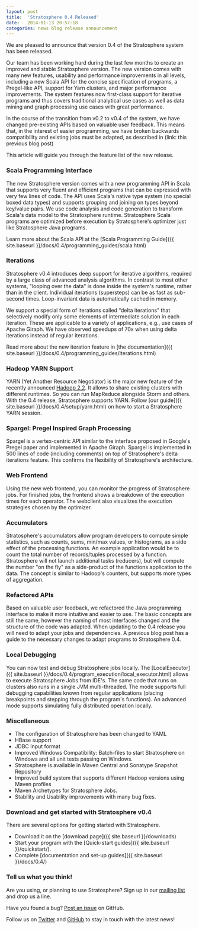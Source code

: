 ```yaml
---
layout: post
title:  'Stratosphere 0.4 Released'
date:   2014-01-13 20:57:18
categories: news blog release announcement
---
```


We are pleased to announce that version 0.4 of the Stratosphere system has been released. 

Our team has been working hard during the last few months to create an improved and stable Stratosphere version. The new version comes with many new features, usability and performance improvements in all levels, including a new Scala API for the concise specification of programs, a Pregel-like API, support for Yarn clusters, and major performance improvements. The system features now first-class support for iterative programs and thus covers traditional analytical use cases as well as data mining and graph processing use cases with great performance.

In the course of the transition from v0.2 to v0.4 of the system, we have changed pre-existing APIs based on valuable user feedback. This means that, in the interest of easier programming, we have broken backwards compatibility and existing jobs must be adapted, as described in (link: this previous blog post)

This article will guide you through the feature list of the new release.

### Scala Programming Interface
The new Stratosphere version comes with a new programming API in Scala that supports very fluent and efficient programs that can be expressed with very few lines of code. The API uses Scala's native type system (no special boxed data types) and supports grouping and joining on types beyond key/value pairs. We use code analysis and code generation to transform Scala's data model to the Stratosphere runtime. Stratosphere Scala programs are optimized before execution by Stratosphere's optimizer just like Stratosphere Java programs.

Learn more about the Scala API at the [Scala Programming Guide]({{ site.baseurl }}/docs/0.4/programming_guides/scala.html)

### Iterations
Stratosphere v0.4 introduces deep support for iterative algorithms, required by a large class of advanced analysis algorithms. In contrast to most other systems, "looping over the data" is done inside the system's runtime, rather than in the client. Individual iterations (supersteps) can be as fast as sub-second times. Loop-invariant data is automatically cached in memory.

We support a special form of iterations called “delta iterations” that selectively modify only some elements of intermediate solution in each iteration. These are applicable to a variety of applications, e.g., use cases of Apache Giraph. We have observed speedups of 70x when using delta iterations instead of regular iterations.

Read more about the new iteration feature in [the documentation]({{ site.baseurl }}/docs/0.4/programming_guides/iterations.html)

### Hadoop YARN Support
YARN (Yet Another Resource Negotiator) is the major new feature of the recently announced [Hadoop 2.2](http://hadoop.apache.org/docs/r2.2.0/). It allows to share existing clusters with different runtimes. So you can run MapReduce alongside Storm and others. With the 0.4 release, Stratosphere supports YARN.
Follow [our guide]({{ site.baseurl }}/docs/0.4/setup/yarn.html) on how to start a Stratosphere YARN session.

### Spargel: Pregel Inspired Graph Processing
Spargel is a vertex-centric API similar to the interface proposed in Google's Pregel paper and implemented in Apache Giraph. Spargel is implemented in 500 lines of code (including comments) on top of Stratosphere's delta iterations feature. This confirms the flexibility of Stratosphere's architecture. 

### Web Frontend
Using the new web frontend, you can monitor the progress of Stratosphere jobs. For finished jobs, the frontend shows a breakdown of the execution times for each operator. The webclient also visualizes the execution strategies chosen by the optimizer.

### Accumulators
Stratosphere's accumulators allow program developers to compute simple statistics, such as counts, sums, min/max values, or histograms, as a side effect of the processing functions. An example application would be to count the total number of records/tuples processed by a function. Stratosphere will not launch additional tasks (reducers), but will compute the number "on the fly" as a side-product of the functions application to the data. The concept is similar to Hadoop's counters, but supports more types of aggregation.

### Refactored APIs
Based on valuable user feedback, we refactored the Java programming interface to make it more intuitive and easier to use. The basic concepts are still the same, however the naming of most interfaces changed and the structure of the code was adapted. When updating to the 0.4 release you will need to adapt your jobs and dependencies. A previous blog post has a guide to the necessary changes to adapt programs to Stratosphere 0.4.

### Local Debugging
You can now test and debug Stratosphere jobs locally. The [LocalExecutor]({{ site.baseurl }}/docs/0.4/program_execution/local_executor.html) allows to execute Stratosphere Jobs from IDE's. The same code that runs on clusters also runs in a single JVM multi-threaded. The mode supports full debugging capabilities known from regular applications (placing breakpoints and stepping through the program's functions). An advanced mode supports simulating fully distributed operation locally.

### Miscellaneous

* The configuration of Stratosphere has been changed to YAML
* HBase support
* JDBC Input format
* Improved Windows Compatibility: Batch-files to start Stratosphere on Windows and all unit tests passing on Windows.
* Stratosphere is available in Maven Central and Sonatype Snapshot Repository
* Improved build system that supports different Hadoop versions using Maven profiles
* Maven Archetypes for Stratosphere Jobs.
* Stability and Usability improvements with many bug fixes.


### Download and get started with Stratosphere v0.4
There are several options for getting started with Stratosphere. 

* Download it on the [download page]({{ site.baseurl }}/downloads)
* Start your program with the [Quick-start guides]({{ site.baseurl }}/quickstart/).
* Complete [documentation and set-up guides]({{ site.baseurl }}/docs/0.4/)

### Tell us what you think!
Are you using, or planning to use Stratosphere? Sign up in our [mailing list](https://groups.google.com/forum/#!forum/stratosphere-dev) and drop us a line.

Have you found a bug? [Post an issue](https://github.com/stratosphere/stratosphere) on GitHub.

Follow us on [Twitter](https://twitter.com/stratosphere_eu) and [GitHub](https://github.com/stratosphere/stratosphere) to stay in touch with the latest news!

